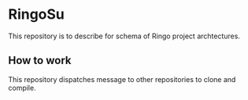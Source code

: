 # RingoSu

This repository is to describe for schema of Ringo project archtectures.

## How to work

This repository dispatches message to other repositories to clone and compile.
